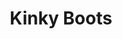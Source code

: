 ---
title: Kinky Boots
poster: kinky-boots.jpg
description: The Tony-winning musical based on the film of the same name returns to New York!
theater: Stage 42
original_preview: '2022-07-26'
original_opening: '2022-08-25'
preview: '2022-07-26'
opening: '2022-08-25'
ending: '2022-11-20'
tonyaward: false
criticspick: false
tags: 
  - Musical
  - Off Broadway
trailer: 'https://www.youtube.com/watch?v=SxbczmXHR4c&t=2s'
website: 'https://www.kinkybootsthemusical.com'
tickets:
  - highlight: true
    info: http://kinkybootsthemusicallottery.com/
    title: $30 Lottery
    type: digitalLottery
  - highlight: false
    info: >-
        General rush tickets will be available at the Box Office two hours before curtain for that day's performance(s). Limit 2 tickets per customer. Subject to availability.
    title: $40 Rush
    type: rush
  - highlight: false
    info: >-
        Student rush tickets will be available at the Box Office two hours before curtain for that day's performance(s). Limit 2 tickets per customer. Subject to availability.
    title: $29 Student
    type: studentRush
  - highlight: false
    info: https://www.telecharge.com/Off-Broadway/Kinky-Boots
    title: $59+ Tickets
    type: regular
---
